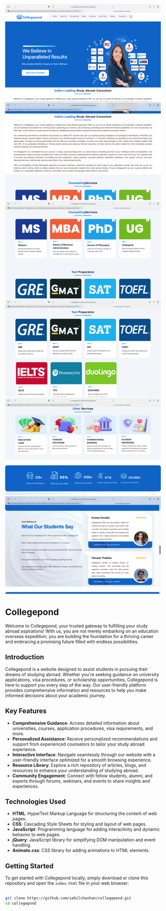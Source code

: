 ![Screenshot](screenshots/Screenshot-1.png)
![Screenshot](screenshots/Screenshot-2.png)
![Screenshot](screenshots/Screenshot-3.png)
![Screenshot](screenshots/Screenshot-4.png)
![Screenshot](screenshots/Screenshot-5.png)
![Screenshot](screenshots/Screenshot-6.png)

# Collegepond

Welcome to Collegepond, your trusted gateway to fulfilling your study abroad aspirations! With us, you are not merely embarking on an education overseas expedition; you are building the foundation for a thriving career and embracing a promising future filled with endless possibilities.

## Introduction

Collegepond is a website designed to assist students in pursuing their dreams of studying abroad. Whether you're seeking guidance on university applications, visa procedures, or scholarship opportunities, Collegepond is here to support you every step of the way. Our user-friendly platform provides comprehensive information and resources to help you make informed decisions about your academic journey.

## Key Features

- **Comprehensive Guidance**: Access detailed information about universities, courses, application procedures, visa requirements, and more.
- **Personalized Assistance**: Receive personalized recommendations and support from experienced counselors to tailor your study abroad experience.
- **Interactive Interface**: Navigate seamlessly through our website with a user-friendly interface optimized for a smooth browsing experience.
- **Resource Library**: Explore a rich repository of articles, blogs, and resources to enhance your understanding of studying abroad.
- **Community Engagement**: Connect with fellow students, alumni, and experts through forums, webinars, and events to share insights and experiences.

## Technologies Used

- **HTML**: HyperText Markup Language for structuring the content of web pages.
- **CSS**: Cascading Style Sheets for styling and layout of web pages.
- **JavaScript**: Programming language for adding interactivity and dynamic behavior to web pages.
- **jQuery**: JavaScript library for simplifying DOM manipulation and event handling.
- **Animate.css**: CSS library for adding animations to HTML elements.

## Getting Started

To get started with Collegepond locally, simply download or clone this repository and open the `index.html` file in your web browser:

```bash

git clone https://github.com/sahilchavhan/collegepond.git
cd collegepond
